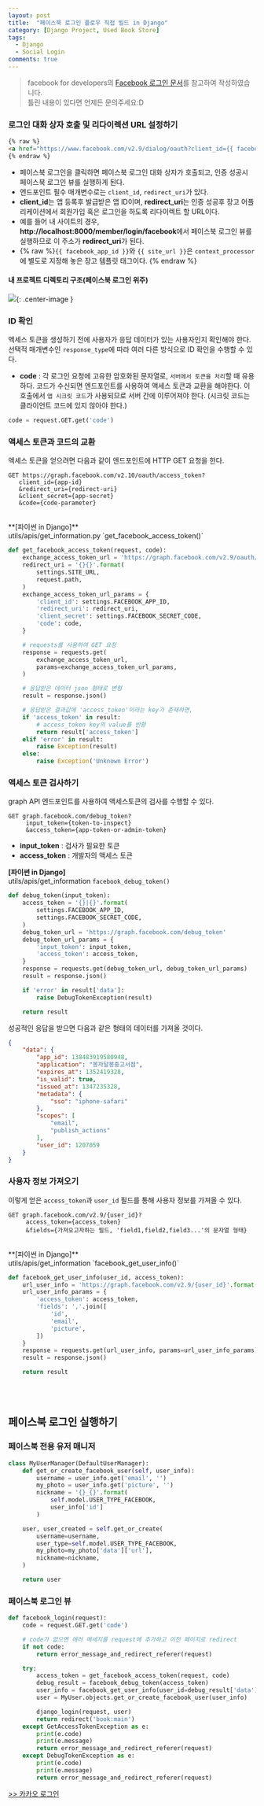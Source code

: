 ```yaml
---
layout: post
title:  "페이스북 로그인 플로우 직접 빌드 in Django"
category: [Django Project, Used Book Store]
tags:
  - Django
  - Social Login
comments: true
---
```


> facebook for developers의 [Facebook 로그인 문서](https://developers.facebook.com/docs/facebook-login/manually-build-a-login-flow)를 참고하여 작성하였습니다. <br>
> 틀린 내용이 있다면 언제든 문의주세요:D

### 로그인 대화 상자 호출 및 리다이렉션 URL 설정하기

```html
{% raw %}
<a href="https://www.facebook.com/v2.9/dialog/oauth?client_id={{ facebook_app_id }}&redirect_uri={{ site_url }}{% url 'member:facebook_login' %}&scope=email">페이스북 로그인</a>
{% endraw %}
```

- 페이스북 로그인을 클릭하면 페이스북 로그인 대화 상자가 호출되고, 인증 성공시 페이스북 로그인 뷰를 실행하게 된다.
- 엔드포인트 필수 매개변수로는 `client_id`, `redirect_uri`가 있다.
- **client_id**는 앱 등록후 발급받은 앱 ID이며, **redirect_uri**는 인증 성공후 장고 어플리케이션에서 회원가입 혹은 로그인을 하도록 리다이렉트 할 URL이다.
- 예를 들어 내 사이트의 경우, **http://localhost:8000/member/login/facebook**에서 페이스북 로그인 뷰를 실행하므로 이 주소가 **redirect_uri**가 된다.
- {% raw %}`{{ facebook_app_id }}`와 `{{ site_url }}`은 `context_processor`에 별도로 지정해 놓은 장고 템플릿 태그이다. {% endraw %}

#### 내 프로젝트 디렉토리 구조(페이스북 로그인 위주)

![]({{site.url}}/assets/facebook_login_project_structure.png){: .center-image }

### ID 확인
액세스 토큰을 생성하기 전에 사용자가 응답 데이터가 있는 사용자인지 확인해야 한다. 선택적 매개변수인 `response_type`에 따라 여러 다른 방식으로 ID 확인을 수행할 수 있다.

- **code** : 각 로그인 요청에 고유한 암호화된 문자열로, `서버에서 토큰을 처리`할 때 유용하다. 코드가 수신되면 엔드포인트를 사용하여 액세스 토큰과 교환을 해야한다. 이 호출에서 `앱 시크릿 코드`가 사용되므로 서버 간에 이루어져야 한다. (시크릿 코드는 클라이언트 코드에 있지 않아야 한다.)

```python
code = request.GET.get('code')
```

### 액세스 토큰과 코드의 교환
액세스 토큰을 얻으려면 다음과 같이 엔드포인트에 HTTP GET 요청을 한다.

```
GET https://graph.facebook.com/v2.10/oauth/access_token?
   client_id={app-id}
   &redirect_uri={redirect-uri}
   &client_secret={app-secret}
   &code={code-parameter}
```

<br>
**[파이썬 in Django]** <br>
utils/apis/get_information.py `get_facebook_access_token()`

```python
def get_facebook_access_token(request, code):
    exchange_access_token_url = 'https://graph.facebook.com/v2.9/oauth/access_token'
    redirect_uri = '{}{}'.format(
        settings.SITE_URL,
        request.path,
    )
    exchange_access_token_url_params = {
        'client_id': settings.FACEBOOK_APP_ID,
        'redirect_uri': redirect_uri,
        'client_secret': settings.FACEBOOK_SECRET_CODE,
        'code': code,
    }

    # requests를 사용하여 GET 요청
    response = requests.get(
        exchange_access_token_url,
        params=exchange_access_token_url_params,
    )

    # 응답받은 데이터 json 형태로 변형
    result = response.json()

    # 응답받은 결과값에 'access_token'이라는 key가 존재하면,
    if 'access_token' in result:
        # access_token key의 value를 반환
        return result['access_token']
    elif 'error' in result:
        raise Exception(result)
    else:
        raise Exception('Unknown Error')
```

### 액세스 토큰 검사하기
graph API 엔드포인트를 사용하여 액세스토큰의 검사를 수행할 수 있다.

```
GET graph.facebook.com/debug_token?
     input_token={token-to-inspect}
     &access_token={app-token-or-admin-token}
```

- **input_token** : 검사가 필요한 토큰
- **access_token** : 개발자의 액세스 토큰

**[파이썬 in Django]** <br>
utils/apis/get_information `facebook_debug_token()`

```python
def debug_token(input_token):
    access_token = '{}|{}'.format(
        settings.FACEBOOK_APP_ID,
        settings.FACEBOOK_SECRET_CODE,
    )
    debug_token_url = 'https://graph.facebook.com/debug_token'
    debug_token_url_params = {
        'input_token': input_token,
        'access_token': access_token,
    }
    response = requests.get(debug_token_url, debug_token_url_params)
    result = response.json()

    if 'error' in result['data']:
        raise DebugTokenException(result)

    return result
```

성공적인 응답을 받으면 다음과 같은 형태의 데이터를 가져올 것이다.

```json
{
    "data": {
        "app_id": 138483919580948,
        "application": "봉자달봉중고서점",
        "expires_at": 1352419328,
        "is_valid": true,
        "issued_at": 1347235328,
        "metadata": {
            "sso": "iphone-safari"
        },
        "scopes": [
            "email",
            "publish_actions"
        ],
        "user_id": 1207059
    }
}
```

### 사용자 정보 가져오기
이렇게 얻은 `access_token`과 `user_id` 필드를 통해 사용자 정보를 가져올 수 있다.

```
GET graph.facebook.com/v2.9/{user_id}?
     access_token={access_token}
     &fields={가져오고자하는 필드, 'field1,field2,field3...'의 문자열 형태}
```

<br>
**[파이썬 in Django]** <br>
utils/apis/get_information `facebook_get_user_info()`

```python
def facebook_get_user_info(user_id, access_token):
    url_user_info = 'https://graph.facebook.com/v2.9/{user_id}'.format(user_id=user_id)
    url_user_info_params = {
        'access_token': access_token,
        'fields': ','.join([
            'id',
            'email',
            'picture',
        ])
    }
    response = requests.get(url_user_info, params=url_user_info_params)
    result = response.json()

    return result
```

<br><br>

## 페이스북 로그인 실행하기

### 페이스북 전용 유저 매니저

```python
class MyUserManager(DefaultUserManager):
	def get_or_create_facebook_user(self, user_info):
		username = user_info.get('email', '')
		my_photo = user_info.get('picture', '')
		nickname = '{}_{}'.format(
			self.model.USER_TYPE_FACEBOOK,
			user_info['id']
		)

	user, user_created = self.get_or_create(
		username=username,
		user_type=self.model.USER_TYPE_FACEBOOK,
		my_photo=my_photo['data']['url'],
		nickname=nickname,
	)

	return user
```

### 페이스북 로그인 뷰

```python
def facebook_login(request):
    code = request.GET.get('code')

    # code가 없으면 에러 메세지를 request에 추가하고 이전 페이지로 redirect
    if not code:
        return error_message_and_redirect_referer(request)

    try:
        access_token = get_facebook_access_token(request, code)
        debug_result = facebook_debug_token(access_token)
        user_info = facebook_get_user_info(user_id=debug_result['data']['user_id'], access_token=access_token)
        user = MyUser.objects.get_or_create_facebook_user(user_info)

        django_login(request, user)
        return redirect('book:main')
    except GetAccessTokenException as e:
        print(e.code)
        print(e.message)
        return error_message_and_redirect_referer(request)
    except DebugTokenException as e:
        print(e.code)
        print(e.message)
        return error_message_and_redirect_referer(request)
```

[>> 카카오 로그인]()

<br>
